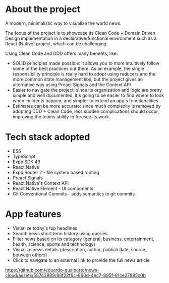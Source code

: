 # About the project

A modern, minimalistic way to visualize the world news.

The focus of the project is to showcase its Clean Code + Domain Driven Design implementation in a declarative/functional environment such as a React (Native) project, which can be challenging.

Using Clean Code and DDD offers many benefits, like:

- SOLID principles made possible: it allows you to more intuitively follow some of the best practices out there. As an example, the single responsibility principle is really hard to adopt using reducers and the more common state management libs, but the project gives an alternative way using Preact Signals and the Context API
- Easier to navigate the project: since its organization and logic are pretty simple and well documented, it's going to be easier to find where to look when incidents happen, and simpler to extend an app's functionalities
- Estimates can be more accurate: since much complexity is removed by adopting DDD + Clean Code, less sudden complications should occur, improving the teams ability to foresee its work.

# Tech stack adopted

- ES6
- TypeScript
- Expo SDK 49
- React Native
- Expo Router 2 - file system based routing
- Preact Signals
- React Native's Context API
- React Native Element - UI components
- Git Conventional Commits - adds semantics to git commits

# App features

- Visualize today's top headlines
- Search news short term history using queries
- Filter news based on its category (general, business, entertainment, health, science, sports and technology)
- Visualize news details (description, author, publish date, source, between others)
- Click to navigate to an external link to provide the full news article

https://github.com/eduardo-gualberto/news-cloud/assets/58743989/88f22f6c-860d-4ec7-895f-81ce27885c0b
